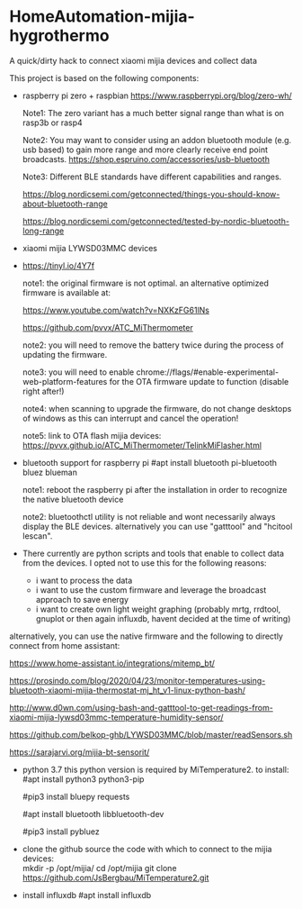 # HomeAutomation-mijia-hygrothermo
A quick/dirty hack to connect xiaomi mijia devices and collect data

This project is based on the following components:
- raspberry pi zero + raspbian
  https://www.raspberrypi.org/blog/zero-wh/
  
  Note1: The zero variant has a much better signal range than what is on rasp3b or rasp4
  
  Note2: You may want to consider using an addon bluetooth module (e.g. usb based) to gain more range and more clearly receive end point broadcasts.
  https://shop.espruino.com/accessories/usb-bluetooth
  
  Note3: Different BLE standards have different capabilities and ranges. 
  
  https://blog.nordicsemi.com/getconnected/things-you-should-know-about-bluetooth-range
  
  https://blog.nordicsemi.com/getconnected/tested-by-nordic-bluetooth-long-range
  
- xiaomi mijia LYWSD03MMC devices
- 
  https://tinyl.io/4Y7f

  note1: the original firmware is not optimal. an alternative optimized firmware is available at:
  
  https://www.youtube.com/watch?v=NXKzFG61lNs
  
  https://github.com/pvvx/ATC_MiThermometer
  
  note2: you will need to remove the battery twice during the process of updating the firmware. 
  
  note3: you will need to enable chrome://flags/#enable-experimental-web-platform-features for the OTA firmware update to function (disable right after!)
  
  note4: when scanning to upgrade the firmware, do not change desktops of windows as this can interrupt and cancel the operation!
  
  note5: link to OTA flash mijia devices: https://pvvx.github.io/ATC_MiThermometer/TelinkMiFlasher.html
  
  
- bluetooth support for raspberry pi
  #apt install bluetooth pi-bluetooth bluez blueman  
  
  note1: reboot the raspberry pi after the installation in order to recognize the native bluetooth device
  
  note2: bluetoothctl utility is not reliable and wont necessarily always display the BLE devices. alternatively you can use "gatttool" and "hcitool lescan".

- There currently are python scripts and tools that enable to collect data from the devices. I opted not to use this for the following reasons:
  - i want to process the data 
  - i want to use the custom firmware and leverage the broadcast approach to save energy
  - i want to create own light weight graphing (probably mrtg, rrdtool, gnuplot or then again influxdb, havent decided at the time of writing)

alternatively, you can use the native firmware and the following to directly connect from home assistant: 

https://www.home-assistant.io/integrations/mitemp_bt/ 

https://prosindo.com/blog/2020/04/23/monitor-temperatures-using-bluetooth-xiaomi-mijia-thermostat-mj_ht_v1-linux-python-bash/

http://www.d0wn.com/using-bash-and-gatttool-to-get-readings-from-xiaomi-mijia-lywsd03mmc-temperature-humidity-sensor/

https://github.com/belkop-ghb/LYWSD03MMC/blob/master/readSensors.sh

https://sarajarvi.org/mijia-bt-sensorit/

- python 3.7
  this python version is required by MiTemperature2. to install:
  #apt install python3 python3-pip
  
  #pip3 install bluepy requests
  
  #apt install bluetooth libbluetooth-dev
  
  #pip3 install pybluez
  
  
- clone the github source the code with which to connect to the mijia devices:  
  mkdir -p /opt/mijia/
  cd /opt/mijia
  git clone https://github.com/JsBergbau/MiTemperature2.git
  
- install influxdb
  #apt install influxdb
